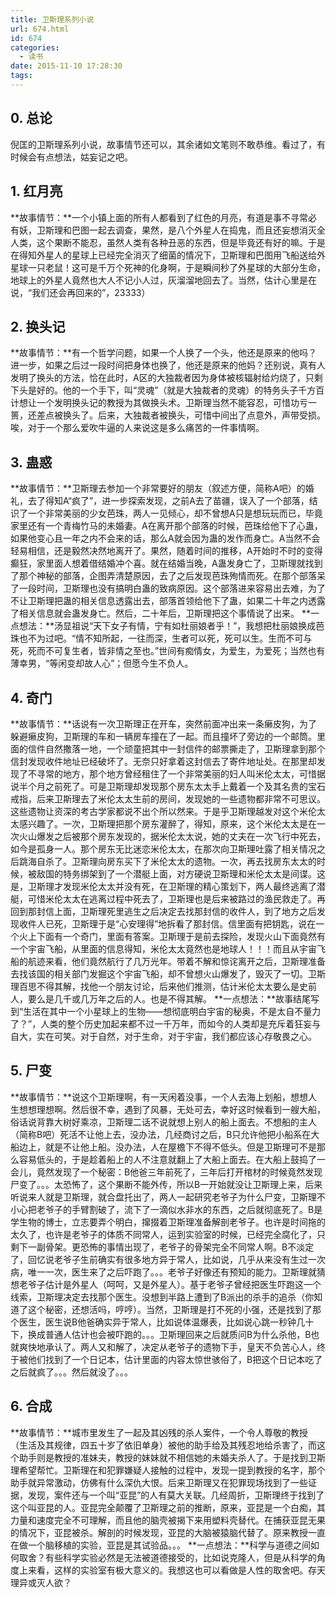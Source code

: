 ```yaml
---
title: 卫斯理系列小说
url: 674.html
id: 674
categories:
  - 读书
date: 2015-11-10 17:28:30
tags:
---
```


0\. 总论
------

倪匡的卫斯理系列小说，故事情节还可以，其余诸如文笔则不敢恭维。看过了，有时候会有点想法，姑妄记之吧。  

**1\. 红月亮**
-----------

**故事情节：**一个小镇上面的所有人都看到了红色的月亮，有道是事不寻常必有妖，卫斯理和巴图一起去调查，果然，是八个外星人在捣鬼，而且还妄想消灭全人类，这个果断不能忍，虽然人类有各种丑恶的东西，但是毕竟还有好的嘛。于是在得知外星人的星球上已经完全消灭了细菌的情况下，卫斯理和巴图用飞船送给外星球一只老鼠！这可是千万个死神的化身啊，于是瞬间秒了外星球的大部分生命，地球上的外星人竟然也大人不记小人过，灰溜溜地回去了。当然，估计心里是在说，“我们还会再回来的”，23333）  

**2\. 换头记**
-----------

**故事情节：**有一个哲学问题，如果一个人换了一个头，他还是原来的他吗？进一步，如果之后过一段时间把身体也换了，他还是原来的他妈？还别说，真有人发明了换头的方法，恰在此时，A区的大独裁者因为身体被核辐射给灼烧了，只剩下头是好的。他的一个手下，叫“灵魂”（就是大独裁者的灵魂）的特务头子千方百计想让一个发明换头记的教授为其做换头术。卫斯理当然不能容忍，可惜功亏一篑，还差点被换头了。后来，大独裁者被换头，可惜中间出了点意外，声带受损。唉，对于一个那么爱吹牛逼的人来说这是多么痛苦的一件事情啊。  

**3\. 蛊惑**
----------

**故事情节：**卫斯理去参加一个非常要好的朋友（叙述方便，简称A吧）的婚礼，去了得知A“疯了”，进一步探索发现，之前A去了苗疆，误入了一个部落，结识了一个非常美丽的少女芭珠，两人一见倾心，却不曾想A只是想玩玩而已，毕竟家里还有一个青梅竹马的未婚妻。A在离开那个部落的时候，芭珠给他下了心蛊，如果他变心且一年之内不会来的话，那么A就会因为蛊的发作而身亡。A当然不会轻易相信，还是毅然决然地离开了。果然，随着时间的推移，A开始时不时的变得癫狂，家里面人想着借结婚冲个喜。就在结婚当晚，A蛊发身亡了，卫斯理就找到了那个神秘的部落，企图弄清楚原因，去了之后发现芭珠殉情而死。在那个部落呆了一段时间，卫斯理也没有搞明白蛊的致病原因。这个部落进来容易出去难，为了不让卫斯理把蛊的相关信息透露出去，部落首领给他下了蛊，如果二十年之内透露了相关信息就会蛊发身亡。然后，二十年后，卫斯理把这个事情说了出来。 **一点想法：**汤显祖说“天下女子有情，宁有如杜丽娘者乎！”，我想把杜丽娘换成芭珠也不为过吧。“情不知所起，一往而深，生者可以死，死可以生。生而不可与死，死而不可复生者，皆非情之至也。”世间有痴情女，为爱生，为爱死；当然也有薄幸男，“等闲变却故人心”；但愿今生不负人。  

**4\. 奇门**
----------

**故事情节：**话说有一次卫斯理正在开车，突然前面冲出来一条癞皮狗，为了躲避癞皮狗，卫斯理的车和一辆房车撞在了一起。而且撞坏了旁边的一个邮筒。里面的信件自然撒落一地，一个顽童把其中一封信件的邮票撕走了，卫斯理拿到那个信封发现收件地址已经破坏了。无奈只好拿着这封信去了寄件地址处。在那里却发现了不寻常的地方，那个地方曾经租住了一个非常美丽的妇人叫米伦太太，可惜据说半个月之前死了。可是卫斯理却发现那个房东太太手上戴着一个及其名贵的宝石戒指，后来卫斯理去了米伦太太生前的房间，发现她的一些遗物都非常不可思议。这些遗物让资深的考古学家都说不出个所以然来。于是乎卫斯理越发对这个米伦太太感兴趣了。一次，卫斯理把那个房东灌醉了，得知，原来，这个米伦太太是在一次火山爆发之后被那个房东发现的，据米伦太太说，她的丈夫在一次飞行中死去，如今是孤身一人。那个房东无比迷恋米伦太太，在那次向卫斯理吐露了相关情况之后跳海自杀了。卫斯理向房东买下了米伦太太的遗物。一次，再去找房东太太的时候，被敌国的特务绑架到了一个潜艇上面，对方硬说卫斯理和米伦太太是间谍。这是，卫斯理才发现米伦太太并没有死，在卫斯理的精心策划下，两人最终逃离了潜艇，可惜米伦太太在逃离过程中死去了，卫斯理也是后来被路过的渔民救走了。再回到那封信上面，卫斯理死里逃生之后决定去找那封信的收件人，到了地方之后发现收件人已死，卫斯理于是“心安理得”地拆看了那封信。信里面有把钥匙，说在一个火上下面有一个奇门，里面有答案。卫斯理于是前去探险，发现火山下面竟然有一个宇宙飞船，从里面的信息得知，米伦太太竟然也是地球人！！！而且从宇宙飞船的航迹来看，他们竟然航行了几万光年。带着不解和惊诧离开之后，卫斯理准备去找该国的相关部门发掘这个宇宙飞船，却不曾想火山爆发了，毁灭了一切。卫斯理百思不得其解，找他一个朋友讨论，后来他们推测，估计米伦太太要么是史前人，要么是几千或几万年之后的人。也是不得其解。 **一点想法：**故事结尾写到“生活在其中一个小星球上的生物——想彻底明白宇宙的秘奥，不是太自不量力了？”，人类的整个历史加起来都不过一千万年，而如今的人类却是充斥着狂妄与自大，实在可笑。对于自然，对于生命，对于宇宙，我们都应该心存敬畏之心。  

**5\. 尸变**
----------

**故事情节：**说这个卫斯理啊，有一天闲着没事，一个人去海上划船，想想人生想想理想啊。然后很不幸，遇到了风暴，无处可去，幸好这时候看到一艘大船，俗话说背靠大树好乘凉，卫斯理二话不说就想上别人的船上面去。不想船的主人（简称B吧）死活不让他上去，没办法，几经商讨之后，B只允许他把小船系在大船边上，就是不让他上船。没办法，人在屋檐下不得不低头。但是卫斯理可不是那么容易低头的，于是趁着船上的人不注意就翻上了大船上面去。在大船上鼓捣了一会儿，竟然发现了一个秘密：B他爸三年前死了，三年后打开棺材的时候竟然发现尸变了。。。太恐怖了，这个果断不能外传，所以B一开始就没让卫斯理上来，后来听说来人就是卫斯理，就合盘托出了，两人一起研究老爷子为什么尸变，卫斯理不小心把老爷子的手臂割破了，流下了一滴似水非水的东西，之后就彻底死了。B是学生物的博士，立志要弄个明白，撺掇着卫斯理准备解剖老爷子。也许是时间拖的太久了，也许是老爷子的体质不同常人，运到实验室的时候，已经完全腐化了，只剩下一副骨架。更恐怖的事情出现了，老爷子的骨架完全不同常人啊。B不淡定了，回忆说老爷子生前确实有很多地方异于常人，比如说，几乎从来没有生过一次病，唯一一次，医生来了之后吓跑了。。。老爷子好像还有预知的能力。卫斯理就猜想老爷子估计是外星人（呵呵，又是外星人）。基于老爷子曾经把医生吓跑这一个线索，卫斯理决定去找那个医生。没想到半路上遭到了B派出的杀手的追杀（你知道了这个秘密，还想活吗，哼哼）。当然，卫斯理是打不死的小强，还是找到了那个医生，医生说B他爸确实异于常人，比如说体温爆表，比如说心跳一秒钟几十下，换成普通人估计也会被吓跑的。。。卫斯理回来之后就质问B为什么杀他，B也就爽快地承认了。两人又和解了，决定从老爷子的遗物下手，皇天不负苦心人，终于被他们找到了一个日记本，估计里面的内容太惊世骇俗了，B把这个日记本吃了之后就疯了。。。然后就没了。。。  

**6\. 合成**
----------

**故事情节：**城市里发生了一起及其凶残的杀人案件，一个令人尊敬的教授（生活及其规律，四五十岁了依旧单身）被他的助手给及其残忍地给杀害了，而这个助手则是教授的准妹夫，教授的妹妹就不相信她的未婚夫杀人了。于是找到卫斯理希望帮忙。卫斯理在和犯罪嫌疑人接触的过程中，发现一提到教授的名字，那个助手就异常激动，仿佛有什么深仇大恨。后来卫斯理又在犯罪现场找到了一些证据，发现，案件还与一个叫“亚昆”的人有莫大关联。几经周折，卫斯理终于找到了这个叫亚昆的人。亚昆完全颠覆了卫斯理之前的推断，原来，亚昆是一个白痴，其力量和速度完全不可理解，而且他的脑壳被揭下来用塑料壳替代。在捕获亚昆无果的情况下，亚昆被杀。解剖的时候发现，亚昆的大脑被猿脑代替了。原来教授一直在做一个脑移植的实验，亚昆是其试验品。。。 **一点想法：**科学与道德之间如何取舍？有些科学实验必然是无法被道德接受的，比如说克隆人，但是从科学的角度上来看，这样的实验室有极大意义的。我想这也可以看做是人性的取舍吧。存天理异或灭人欲？